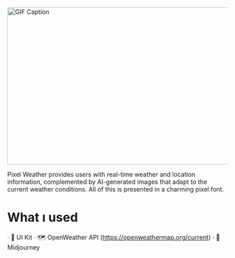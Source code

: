<img src="https://github.com/YusuFKaan48/PixelWeather/assets/111217286/184c2f4c-71c6-45d6-8900-996a17c9b680" alt="GIF Caption" width="1024" height="360">

Pixel Weather provides users with real-time weather and location information, complemented by AI-generated images that adapt to the current weather conditions. All of this is presented in a charming pixel font.

# What ı used
· 🔨 UI Kit
· 🗺️ OpenWeather API (https://openweathermap.org/current)
· 🎨 Midjourney
